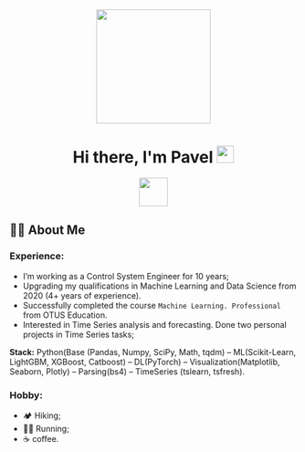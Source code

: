 <div id="header" align="center">
  <img src="https://media.giphy.com/media/jVTkOsIRdx4was3Toi/giphy.gif?cid=790b7611iowqu8fogrmz4xtxkgubz4trmsmf59a4yr7bjxrt&ep=v1_gifs_search&rid=giphy.gif&ct=g" width="200""/>
</div>

<div id="header" align="center">
  <h1>
    Hi there, I'm  Pavel 
    <img src="https://media.giphy.com/media/hvRJCLFzcasrR4ia7z/giphy.gif" width="30px"/>
  </h1>
</div>

<div id="badges"  align="center">
  <a href="https://vk.com/id1212361">
    <img src="https://img.shields.io/badge/VK-blue?logoSize=auto" width="50"/>
  </a>
</div>


## :raising_hand_man: About Me
### Experience:
- I’m working as a Control System Engineer for 10 years;
- Upgrading my qualifications in Machine Learning and Data Science from 2020 (4+ years of experience).
- Successfully completed the course `Machine Learning. Professional` from OTUS Education.
- Interested in Time Series analysis and forecasting. Done two personal projects in Time Series tasks;

**Stack:** Python(Base (Pandas, Numpy, SciPy, Math, tqdm) – ML(Scikit-Learn, LightGBM, XGBoost, Catboost) – DL(PyTorch) – Visualization(Matplotlib, Seaborn, Plotly) – Parsing(bs4) – TimeSeries (tslearn, tsfresh).
  
### Hobby:
- :camping: Hiking;
- :running_man: Running;
- :coffee: coffee.
